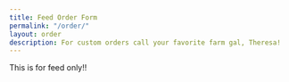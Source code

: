 ```yaml
---
title: Feed Order Form
permalink: "/order/"
layout: order
description: For custom orders call your favorite farm gal, Theresa!
---
```


This is for feed only!!
